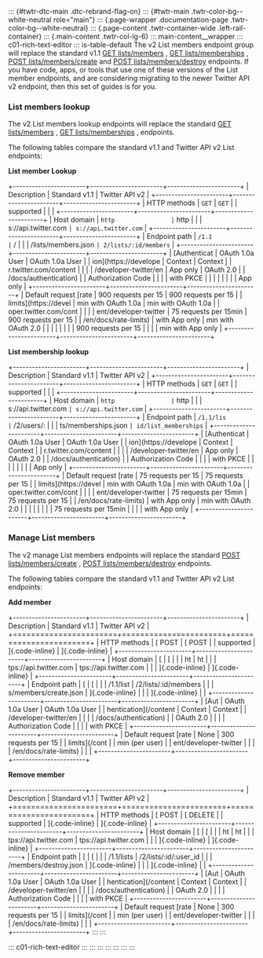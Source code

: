 ::: {#twtr-dtc-main .dtc-rebrand-flag-on}
::: {#twtr-main .twtr-color-bg--white-neutral role="main"}
::: {.page-wrapper .documentation-page .twtr-color-bg--white-neutral}
::: {.page-content .twtr-container-wide .left-rail-container}
::: {.main-content .twtr-col-lg-6}
::: main-content__wrapper
::: c01-rich-text-editor
::: is-table-default
The v2 List members endpoint group will replace the standard v1.1 [GET
lists/members](https://developer.twitter.com/en/docs/twitter-api/v1/accounts-and-users/create-manage-lists/api-reference/get-lists-members)
, [GET
lists/memberships](https://developer.twitter.com/en/docs/twitter-api/v1/accounts-and-users/create-manage-lists/api-reference/get-lists-memberships)
, [POST
lists/members/create](https://developer.twitter.com/en/docs/twitter-api/v1/accounts-and-users/create-manage-lists/api-reference/post-lists-members-create)
and [POST
lists/members/destroy](https://developer.twitter.com/en/docs/twitter-api/v1/accounts-and-users/create-manage-lists/api-reference/post-lists-members-destroy)
endpoints. If you have code, apps, or tools that use one of these
versions of the List member endpoints, and are considering migrating to
the newer Twitter API v2 endpoint, then this set of guides is for you.

### List members lookup

The v2 List members lookup endpoints will replace the standard [GET
lists/members](https://developer.twitter.com/en/docs/twitter-api/v1/accounts-and-users/create-manage-lists/api-reference/get-lists-members)
, [GET
lists/memberships](https://developer.twitter.com/en/docs/twitter-api/v1/accounts-and-users/create-manage-lists/api-reference/get-lists-memberships)
, endpoints.

The following tables compare the standard v1.1 and Twitter API v2 List
endpoints:

**List member Lookup**

+-----------------------+-----------------------+-----------------------+
| Description           | Standard v1.1         | Twitter API v2        |
+-----------------------+-----------------------+-----------------------+
| HTTP methods          | ` GET `               | ` GET `               |
| supported             |                       |                       |
+-----------------------+-----------------------+-----------------------+
| Host domain           | ` http                | ` http                |
|                       | s://api.twitter.com ` | s://api.twitter.com ` |
+-----------------------+-----------------------+-----------------------+
| Endpoint path         | ` /1.1                | ` /                   |
|                       | /lists/members.json ` | 2/lists/:id/members ` |
+-----------------------+-----------------------+-----------------------+
| [Authenticat          | OAuth 1.0a User       | OAuth 1.0a User       |
| ion](https://develope | Context               | Context               |
| r.twitter.com/content |                       |                       |
| /developer-twitter/en | App only              | OAuth 2.0             |
| /docs/authentication) |                       | Authorization Code    |
|                       |                       | with PKCE             |
|                       |                       |                       |
|                       |                       | App only              |
+-----------------------+-----------------------+-----------------------+
| Default request [rate | 900 requests per 15   | 900 requests per 15   |
| limits](https://devel | min with OAuth 1.0a   | min with OAuth 1.0a   |
| oper.twitter.com/cont |                       |                       |
| ent/developer-twitter | 75 requests per 15min | 900 requests per 15   |
| /en/docs/rate-limits) | with App only         | min with OAuth 2.0    |
|                       |                       |                       |
|                       |                       | 900 requests per 15   |
|                       |                       | min with App only     |
+-----------------------+-----------------------+-----------------------+

**List membership lookup**

+-----------------------+-----------------------+-----------------------+
| Description           | Standard v1.1         | Twitter API v2        |
+-----------------------+-----------------------+-----------------------+
| HTTP methods          | ` GET `               | ` GET `               |
| supported             |                       |                       |
+-----------------------+-----------------------+-----------------------+
| Host domain           | ` http                | ` http                |
|                       | s://api.twitter.com ` | s://api.twitter.com ` |
+-----------------------+-----------------------+-----------------------+
| Endpoint path         | ` /1.1/lis            | ` /2/users/:          |
|                       | ts/memberships.json ` | id/list_memberships ` |
+-----------------------+-----------------------+-----------------------+
| [Authenticat          | OAuth 1.0a User       | OAuth 1.0a User       |
| ion](https://develope | Context               | Context               |
| r.twitter.com/content |                       |                       |
| /developer-twitter/en | App only              | OAuth 2.0             |
| /docs/authentication) |                       | Authorization Code    |
|                       |                       | with PKCE             |
|                       |                       |                       |
|                       |                       | App only              |
+-----------------------+-----------------------+-----------------------+
| Default request [rate | 75 requests per 15    | 75 requests per 15    |
| limits](https://devel | min with OAuth 1.0a   | min with OAuth 1.0a   |
| oper.twitter.com/cont |                       |                       |
| ent/developer-twitter | 75 requests per 15min | 75 requests per 15    |
| /en/docs/rate-limits) | with App only         | min with OAuth 2.0    |
|                       |                       |                       |
|                       |                       | 75 requests per 15min |
|                       |                       | with App only         |
+-----------------------+-----------------------+-----------------------+

### 

### Manage List members

The v2 manage List members endpoints will replace the standard [POST
lists/members/create](https://developer.twitter.com/en/docs/twitter-api/v1/accounts-and-users/create-manage-lists/api-reference/post-lists-members-create)
, [POST
lists/members/destroy](https://developer.twitter.com/en/docs/twitter-api/v1/accounts-and-users/create-manage-lists/api-reference/post-lists-members-destroy)
endpoints.

The following tables compare the standard v1.1 and Twitter API v2 List
endpoints:

**Add member**

+-----------------------+-----------------------+-----------------------+
| Description           | Standard v1.1         | Twitter API v2        |
+=======================+=======================+=======================+
| HTTP methods          | [ POST                | [ POST                |
| supported             | ]{.code-inline}       | ]{.code-inline}       |
+-----------------------+-----------------------+-----------------------+
| Host domain           | [                     | [                     |
|                       | ht                    | ht                    |
|                       | tps://api.twitter.com | tps://api.twitter.com |
|                       | ]{.code-inline}       | ]{.code-inline}       |
+-----------------------+-----------------------+-----------------------+
| Endpoint path         | [                     | [                     |
|                       | /1.1/list             | /2/lists/:id/members  |
|                       | s/members/create.json | ]{.code-inline}       |
|                       | ]{.code-inline}       |                       |
+-----------------------+-----------------------+-----------------------+
| [Aut                  | OAuth 1.0a User       | OAuth 1.0a User       |
| hentication](/content | Context               | Context               |
| /developer-twitter/en |                       |                       |
| /docs/authentication) |                       | OAuth 2.0             |
|                       |                       | Authorization Code    |
|                       |                       | with PKCE             |
+-----------------------+-----------------------+-----------------------+
| Default request [rate | None                  | 300 requests per 15   |
| limits](/cont         |                       | min (per user)        |
| ent/developer-twitter |                       |                       |
| /en/docs/rate-limits) |                       |                       |
+-----------------------+-----------------------+-----------------------+

**Remove member**

+-----------------------+-----------------------+-----------------------+
| Description           | Standard v1.1         | Twitter API v2        |
+=======================+=======================+=======================+
| HTTP methods          | [ POST                | [ DELETE              |
| supported             | ]{.code-inline}       | ]{.code-inline}       |
+-----------------------+-----------------------+-----------------------+
| Host domain           | [                     | [                     |
|                       | ht                    | ht                    |
|                       | tps://api.twitter.com | tps://api.twitter.com |
|                       | ]{.code-inline}       | ]{.code-inline}       |
+-----------------------+-----------------------+-----------------------+
| Endpoint path         | [                     | [                     |
|                       | /1.1/lists            | /2/lists/:id/:user_id |
|                       | /members/destroy.json | ]{.code-inline}       |
|                       | ]{.code-inline}       |                       |
+-----------------------+-----------------------+-----------------------+
| [Aut                  | OAuth 1.0a User       | OAuth 1.0a User       |
| hentication](/content | Context               | Context               |
| /developer-twitter/en |                       |                       |
| /docs/authentication) |                       | OAuth 2.0             |
|                       |                       | Authorization Code    |
|                       |                       | with PKCE             |
+-----------------------+-----------------------+-----------------------+
| Default request [rate | None                  | 300 requests per 15   |
| limits](/cont         |                       | min (per user)        |
| ent/developer-twitter |                       |                       |
| /en/docs/rate-limits) |                       |                       |
+-----------------------+-----------------------+-----------------------+
:::
:::

::: c01-rich-text-editor
:::
:::
:::
:::
:::
:::
:::

